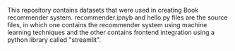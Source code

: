 This repository contains datasets that were used in creating Book recommender system.
recommender.ipnyb and hello.py files are the source files, in which one contains the recommender system using machine learning techniques and the other contains frontend integration using a python library called "streamlit".

